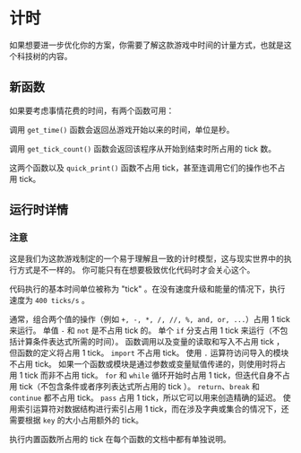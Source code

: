 # 计时
如果想要进一步优化你的方案，你需要了解这款游戏中时间的计量方式，也就是这个科技树的内容。

## 新函数
如果要考虑事情花费的时间，有两个函数可用：

调用 `get_time()` 函数会返回丛游戏开始以来的时间，单位是秒。

调用 `get_tick_count()` 函数会返回该程序从开始到结束时所占用的 tick 数。

这两个函数以及 `quick_print()` 函数不占用 tick，甚至连调用它们的操作也不占用 tick。

## 运行时详情

### 注意
这是我们为这款游戏制定的一个易于理解且一致的计时模型，这与现实世界中的执行方式是不一样的。
你可能只有在想要极致优化代码时才会关心这个。


代码执行的基本时间单位被称为 "tick" 。在没有速度升级和能量的情况下，执行速度为 `400 ticks/s` 。

通常，组合两个值的操作（例如 `+, -, *, /, //, %, and, or, ...`）占用 1 tick 来运行。
单值 `-` 和 `not` 是不占用 tick 的。
单个 `if` 分支占用 1 tick 来运行（不包括计算条件表达式所需的时间）。
函数调用以及变量的读取和写入不占用 tick ，但函数的定义将占用 1 tick。
`import` 不占用 tick。
使用 `.` 运算符访问导入的模块不占用 tick。
如果一个函数或模块是通过参数或变量赋值传递的，则使用时将占用 1 tick 而非不占用 tick。
`for` 和 `while` 循环开始时占用 1 tick，但迭代自身不占用 tick（不包含条件或者序列表达式所占用的 tick ）。
`return`、`break` 和 `continue` 都不占用 tick。
`pass` 占用 1 tick，所以它可以用来创造精确的延迟。
使用索引运算符对数据结构进行索引占用 1 tick，而在涉及字典或集合的情况下，还需要根据 `key` 的大小占用额外的 tick。

执行内置函数所占用的 tick 在每个函数的文档中都有单独说明。